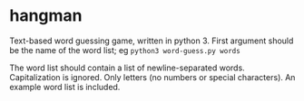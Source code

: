 # hangman
Text-based word guessing game, written in python 3. First argument should be the name of the word list; eg `python3 word-guess.py words`

The word list should contain a list of newline-separated words. Capitalization is ignored. Only letters (no numbers or special characters).
An example word list is included.
